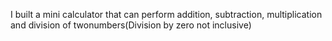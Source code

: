 I built a mini calculator that can perform addition, subtraction, multiplication and division of twonumbers(Division by zero not inclusive)
